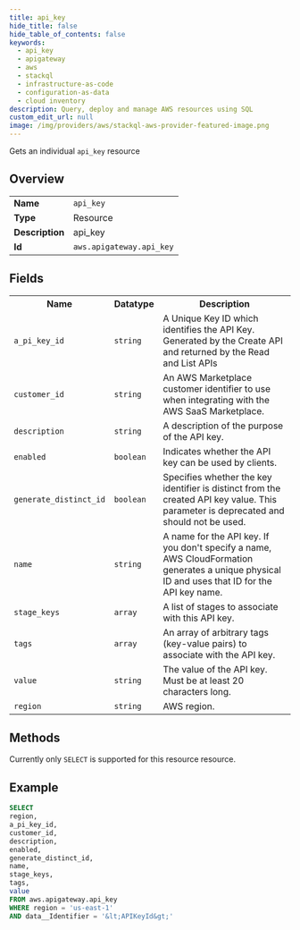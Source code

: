 ```yaml
---
title: api_key
hide_title: false
hide_table_of_contents: false
keywords:
  - api_key
  - apigateway
  - aws
  - stackql
  - infrastructure-as-code
  - configuration-as-data
  - cloud inventory
description: Query, deploy and manage AWS resources using SQL
custom_edit_url: null
image: /img/providers/aws/stackql-aws-provider-featured-image.png
---
```

Gets an individual <code>api_key</code> resource

## Overview
<table><tbody>
<tr><td><b>Name</b></td><td><code>api_key</code></td></tr>
<tr><td><b>Type</b></td><td>Resource</td></tr>
<tr><td><b>Description</b></td><td>api_key</td></tr>
<tr><td><b>Id</b></td><td><code>aws.apigateway.api_key</code></td></tr>
</tbody></table>

## Fields
<table><tbody>
<tr><th>Name</th><th>Datatype</th><th>Description</th></tr>
<tr><td><code>a_pi_key_id</code></td><td><code>string</code></td><td>A Unique Key ID which identifies the API Key. Generated by the Create API and returned by the Read and List APIs </td></tr>
<tr><td><code>customer_id</code></td><td><code>string</code></td><td>An AWS Marketplace customer identifier to use when integrating with the AWS SaaS Marketplace.</td></tr>
<tr><td><code>description</code></td><td><code>string</code></td><td>A description of the purpose of the API key.</td></tr>
<tr><td><code>enabled</code></td><td><code>boolean</code></td><td>Indicates whether the API key can be used by clients.</td></tr>
<tr><td><code>generate_distinct_id</code></td><td><code>boolean</code></td><td>Specifies whether the key identifier is distinct from the created API key value. This parameter is deprecated and should not be used.</td></tr>
<tr><td><code>name</code></td><td><code>string</code></td><td>A name for the API key. If you don't specify a name, AWS CloudFormation generates a unique physical ID and uses that ID for the API key name.</td></tr>
<tr><td><code>stage_keys</code></td><td><code>array</code></td><td>A list of stages to associate with this API key.</td></tr>
<tr><td><code>tags</code></td><td><code>array</code></td><td>An array of arbitrary tags (key-value pairs) to associate with the API key.</td></tr>
<tr><td><code>value</code></td><td><code>string</code></td><td>The value of the API key. Must be at least 20 characters long.</td></tr>
<tr><td><code>region</code></td><td><code>string</code></td><td>AWS region.</td></tr>

</tbody></table>

## Methods
Currently only <code>SELECT</code> is supported for this resource resource.

## Example
```sql
SELECT
region,
a_pi_key_id,
customer_id,
description,
enabled,
generate_distinct_id,
name,
stage_keys,
tags,
value
FROM aws.apigateway.api_key
WHERE region = 'us-east-1'
AND data__Identifier = '&lt;APIKeyId&gt;'
```
